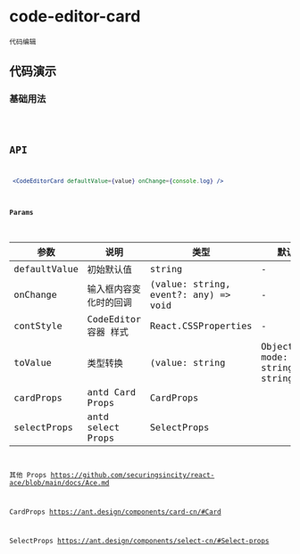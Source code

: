 # code-editor-card

`代码编辑`


## 代码演示

### 基础用法

<code src="./code-editor-card-use.tsx" />


## API

```jsx | pure
 <CodeEditorCard defaultValue={value} onChange={console.log} />
```

#### Params

| 参数         | 说明                   | 类型                                 | 默认值                               |
| ------------ | ---------------------- | ------------------------------------ | ------------------------------------ |
| defaultValue | 初始默认值             | string                               | -                                    |
| onChange     | 输入框内容变化时的回调 | (value: string, event?: any) => void | -                                    |
| contStyle    | CodeEditor容器 样式    | React.CSSProperties                  | -                                    |
| toValue      | 类型转换               | (value: string                       | ObjectType, mode: string) => string; |  defaultToValue
| cardProps    | antd Card Props        | CardProps                            |                                      |
| selectProps    | antd select Props       | SelectProps                            |                                      |

其他 Props https://github.com/securingsincity/react-ace/blob/main/docs/Ace.md

CardProps https://ant.design/components/card-cn/#Card

SelectProps https://ant.design/components/select-cn/#Select-props
